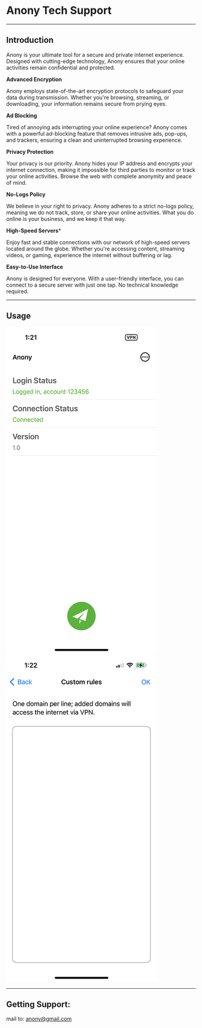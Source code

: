 # Anony Tech Support

---

## Introduction

Anony is your ultimate tool for a secure and private internet experience. Designed with cutting-edge technology, Anony ensures that your online activities remain confidential and protected. 

**Advanced Encryption**

Anony employs state-of-the-art encryption protocols to safeguard your data during transmission. Whether you're browsing, streaming, or downloading, your information remains secure from prying eyes.

**Ad Blocking**

Tired of annoying ads interrupting your online experience? Anony comes with a powerful ad-blocking feature that removes intrusive ads, pop-ups, and trackers, ensuring a clean and uninterrupted browsing experience.

**Privacy Protection**

Your privacy is our priority. Anony hides your IP address and encrypts your internet connection, making it impossible for third parties to monitor or track your online activities. Browse the web with complete anonymity and peace of mind.

**No-Logs Policy**

We believe in your right to privacy. Anony adheres to a strict no-logs policy, meaning we do not track, store, or share your online activities. What you do online is your business, and we keep it that way.

**High-Speed Servers***

Enjoy fast and stable connections with our network of high-speed servers located around the globe. Whether you're accessing content, streaming videos, or gaming, experience the internet without buffering or lag.

**Easy-to-Use Interface**

Anony is designed for everyone. With a user-friendly interface, you can connect to a secure server with just one tap. No technical knowledge required.

----

## Usage

![main](imgs/support/main.png)
![main](imgs/support/rules.png)



---

## Getting Support:

mail to: [anony@gmail.com](mailto:anony@gmail.com)